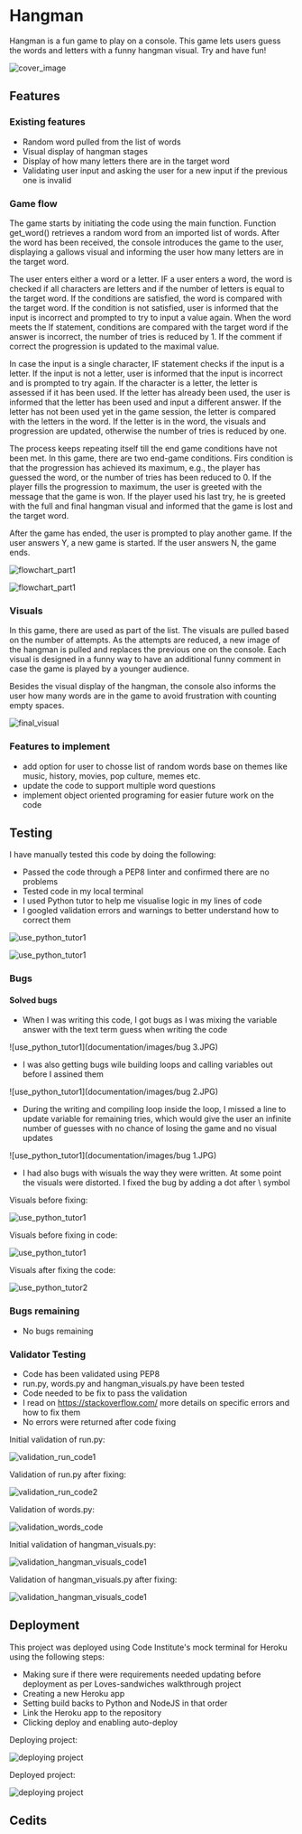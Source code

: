 # Hangman

Hangman is a fun game to play on a console. This game lets users guess the words and letters with a funny hangman visual. Try and have fun! 

![cover_image](documentation/images/cover.JPG)

## Features

### Existing features

* Random word pulled from the list of words
* Visual display of hangman stages
* Display of how many letters there are in the target word
* Validating user input and asking the user for a new input if the previous one is invalid

### Game flow

The game starts by initiating the code using the main function. Function get_word() retrieves a random word from an imported list of words. After the word has been received, the console introduces the game to the user, displaying a gallows visual and informing the user how many letters are in the target word.

The user enters either a word or a letter. IF a user enters a word, the word is checked if all characters are letters and if the number of letters is equal to the target word. If the conditions are satisfied, the word is compared with the target word. If the condition is not satisfied, user is informed that the input is incorrect and prompted to try to input a value again. When the word meets the If statement, conditions are compared with the target word if the answer is incorrect, the number of tries is reduced by 1. If the comment if correct the progression is updated to the maximal value.

In case the input is a single character, IF statement checks if the input is a letter. If the input is not a letter, user is informed that the input is incorrect and is prompted to try again. If the character is a letter, the letter is assessed if it has been used. If the letter has already been used, the user is informed that the letter has been used and input a different answer. If the letter has not been used yet in the game session, the letter is compared with the letters in the word. If the letter is in the word, the visuals and progression are updated, otherwise the number of tries is reduced by one. 

The process keeps repeating itself till the end game conditions have not been met. In this game, there are two end-game conditions. Firs condition is that the progression has achieved its maximum, e.g., the player has guessed the word, or the number of tries has been reduced to 0. If the player fills the progression to maximum, the user is greeted with the message that the game is won. If the player used his last try, he is greeted with the full and final hangman visual and informed that the game is lost and the target word. 

After the game has ended, the user is prompted to play another game. If the user answers Y, a new game is started. If the user answers N, the game ends.

![flowchart_part1](documentation/images/flowchart1.JPG)

![flowchart_part1](documentation/images/flowchart1.JPG)

### Visuals

In this game, there are used as part of the list.  The visuals are pulled based on the number of attempts. As the attempts are reduced, a new image of the hangman is pulled and replaces the previous one on the console. Each visual is designed in a funny way to have an additional funny comment in case the game is played by a younger audience.

Besides the visual display of the hangman, the console also informs the user how many words are in the game to avoid frustration with counting empty spaces. 

![final_visual](documentation/images/visuals1.JPG)

### Features to implement

* add option for user to chosse list of random words base on themes like music, history, movies, pop culture, memes etc.
* update the code to support multiple word questions
* implement object oriented programing for easier future work on the code


## Testing

I have manually tested this code by doing the following:
* Passed the code through a PEP8 linter and confirmed there are no problems
* Tested code in my local terminal
* I used Python tutor to help me visualise logic in my lines of code
* I googled validation errors and warnings to better understand how to correct them

![use_python_tutor1](documentation/images/tech1.JPG)

![use_python_tutor1](documentation/images/tech2.JPG)

### Bugs

#### Solved bugs
* When I was writing this code, I got bugs as I was mixing the variable answer with the text term guess when writing the code

![use_python_tutor1](documentation/images/bug 3.JPG)

* I was also getting bugs wile building loops and calling variables out before I assined them

![use_python_tutor1](documentation/images/bug 2.JPG)

* During the writing and compiling loop inside the loop, I missed a line to update variable for remaining tries, which would give the user an infinite number of guesses with no chance of losing the game and no visual updates

![use_python_tutor1](documentation/images/bug 1.JPG)

* I had also bugs with wisuals the way they were written. At some point the visuals were distorted. I fixed the bug by adding a dot after \ symbol

Visuals before fixing:

![use_python_tutor1](documentation/images/visuals2.JPG)

Visuals before fixing in code:

![use_python_tutor1](documentation/images/visuals3.JPG)

Visuals after fixing the code:

![use_python_tutor2](documentation/images/visuals1.JPG)

### Bugs remaining

* No bugs remaining

### Validator Testing

* Code has been validated using PEP8
* run.py, words.py and hangman_visuals.py have been tested
* Code needed to be fix to pass the validation
* I read on https://stackoverflow.com/ more details on specific errors and how to fix them
* No errors were returned after code fixing

Initial validation of run.py:

![validation_run_code1](documentation/images/validation1.JPG)

Validation of run.py after fixing:

![validation_run_code2](documentation/images/validation1.JPG)

Validation of words.py:

![validation_words_code](documentation/images/validation3.JPG)

Initial validation of hangman_visuals.py:

![validation_hangman_visuals_code1](documentation/images/validation4.JPG)

Validation of hangman_visuals.py after fixing:

![validation_hangman_visuals_code1](documentation/images/validation4.JPG)


## Deployment

This project was deployed using Code Institute's mock terminal for Heroku using the following steps:
* Making sure if there were requirements needed updating before deployment as per Loves-sandwiches walkthrough project
* Creating a new Heroku app
* Setting build backs to Python and NodeJS in that order
* Link the Heroku app to the repository
* Clicking deploy and enabling auto-deploy

Deploying project:

![deploying project](documentation/images/deploy2.JPG)

Deployed project:

![deploying project](documentation/images/deploy2.JPG)


## Cedits
